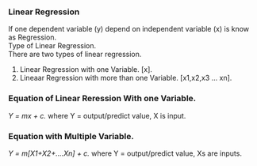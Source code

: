 ### Linear Regression


If one dependent variable (y) depend on independent variable (x) is know as Regression. \
Type of Linear Regression.  
There are two types of linear regression.           
1. Linear Regression with one Variable. [x].                   
2. Lineaar Regression with more than one Variable. [x1,x2,x3 ... xn]. 

### Equation of Linear Reression With one Variable.
*Y = mx + c.* where Y = output/predict value, X is input. 

### Equation with Multiple Variable.
*Y = m[X1+X2+....Xn] + c.* where Y = output/predict value, Xs are inputs.
